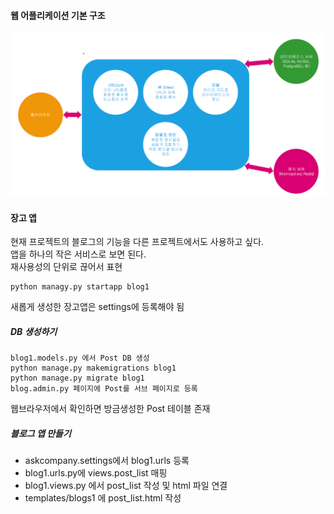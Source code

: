 #### 웹 어플리케이션 기본 구조

![](images/장고기본구조.png)

#### 장고 앱
현재 프로젝트의 블로그의 기능을 다른 프로젝트에서도 사용하고 싶다.   
앱을 하나의 작은 서비스로 보면 된다.  
재사용성의 단위로 끊어서 표현
```shell
python managy.py startapp blog1
```
새롭게 생성한 장고앱은 settings에 등록해야 됨

##### DB 생성하기
```shell
blog1.models.py 에서 Post DB 생성
python manage.py makemigrations blog1
python manage.py migrate blog1
blog.admin.py 페이지에 Post를 서브 페이지로 등록
```
웹브라우저에서 확인하면 방금생성한 Post 테이블 존재

##### 블로그 앱 만들기
* askcompany.settings에서 blog1.urls 등록
* blog1.urls.py에 views.post_list 매핑 
* blog1.views.py 에서 post_list 작성 및 html 파일 연결
* templates/blogs1 에 post_list.html 작성
